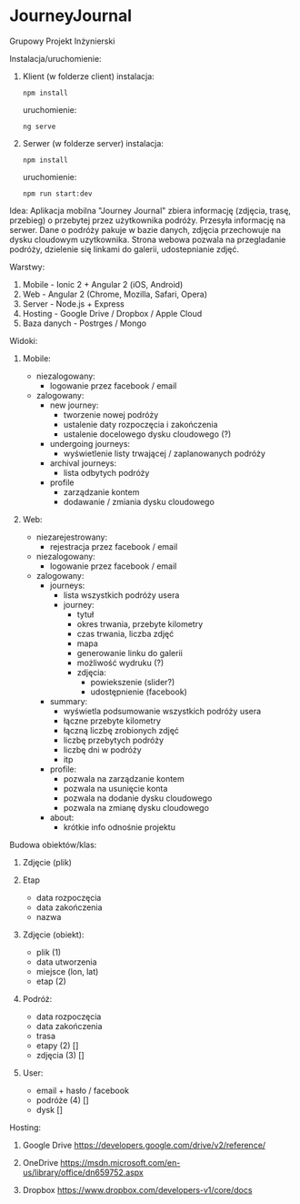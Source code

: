 # JourneyJournal
Grupowy Projekt Inżynierski 

Instalacja/uruchomienie:
1. Klient (w folderze client)
    instalacja:
    ```
    npm install
    ```
    uruchomienie:
    ```
    ng serve
    ```
2. Serwer (w folderze server)
    instalacja:
    ```
    npm install
    ```
    uruchomienie:
    ```
    npm run start:dev
    ```

Idea:
Aplikacja mobilna "Journey Journal" zbiera informację (zdjęcia, trasę, przebieg) o przebytej przez użytkownika podróży. Przesyła informację na serwer. Dane o podróży pakuje w bazie danych, zdjęcia przechowuje na dysku cloudowym uzytkownika. Strona webowa pozwala na przegladanie podróży, dzielenie się linkami do galerii, udostepnianie zdjęć.

Warstwy:
1. Mobile - Ionic 2 + Angular 2 (iOS, Android)
2. Web - Angular 2 (Chrome, Mozilla, Safari, Opera)
3. Server - Node.js + Express
4. Hosting - Google Drive / Dropbox / Apple Cloud
5. Baza danych - Postrges / Mongo

Widoki:
1. Mobile:
    - niezalogowany:
        - logowanie przez facebook / email
    - zalogowany:    
        - new journey:
            - tworzenie nowej podróży
            - ustalenie daty rozpoczęcia i zakończenia
            - ustalenie docelowego dysku cloudowego (?)
        - undergoing journeys:
            - wyświetlenie listy trwającej / zaplanowanych podróży
        - archival journeys:
            - lista odbytych podróży
        - profile 
            - zarządzanie kontem
            - dodawanie / zmiania dysku cloudowego

2. Web:
    - niezarejestrowany:
        - rejestracja przez facebook / email
    - niezalogowany:
        - logowanie przez facebook / email
    - zalogowany:
        - journeys:
            - lista wszystkich podróży usera
            - journey:
                - tytuł
                - okres trwania, przebyte kilometry
                - czas trwania, liczba zdjęć
                - mapa
                - generowanie linku do galerii
                - możliwość wydruku (?)
                - zdjęcia:
                    - powiekszenie (slider?)
                    - udostępnienie (facebook)
        - summary:
            - wyświetla podsumowanie wszystkich podróży usera
            - łączne przebyte kilometry
            - łączną liczbę zrobionych zdjęć
            - liczbę przebytych podróży
            - liczbę dni w podróży
            - itp
        - profile:
            - pozwala na zarządzanie kontem
            - pozwala na usunięcie konta
            - pozwala na dodanie dysku cloudowego
            - pozwala na zmianę dysku cloudowego
        - about:
            - krótkie info odnośnie projektu

Budowa obiektów/klas:
1. Zdjęcie (plik) 

2. Etap
    - data rozpoczęcia
    - data zakończenia
    - nazwa

3. Zdjęcie (obiekt):
    - plik (1)
    - data utworzenia
    - miejsce (lon, lat)
    - etap (2)

4. Podróż:
    - data rozpoczęcia
    - data zakończenia
    - trasa
    - etapy (2) []
    - zdjęcia (3) []
    
5. User:
    - email + hasło / facebook
    - podróże (4) []
    - dysk []

Hosting:
1. Google Drive
https://developers.google.com/drive/v2/reference/

2. OneDrive 
https://msdn.microsoft.com/en-us/library/office/dn659752.aspx

3. Dropbox
https://www.dropbox.com/developers-v1/core/docs